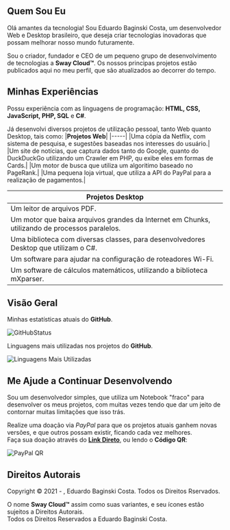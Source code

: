 <!-- INTRODUÇÃO -->
## Quem Sou Eu
Olá amantes da tecnologia! Sou Eduardo Baginski Costa, um desenvolvedor Web e Desktop brasileiro, que deseja criar tecnologias inovadoras que possam melhorar nosso mundo futuramente.  
  
Sou o criador, fundador e CEO de um pequeno grupo de desenvolvimento de tecnologias a **Sway Cloud™**. Os nossos principas projetos estão publicados aqui no meu perfil, que são atualizados ao decorrer do tempo.  
  
<!-- SOBRE MIM -->
## Minhas Experiências
Possu experiência com as linguagens de programação: **HTML, CSS, JavaScript, PHP, SQL** e **C#**.  
  
Já desenvolvi diversos projetos de utilização pessoal, tanto Web quanto Desktop, tais como:
|**Projetos Web**|
|-----|
|Uma cópia da Netflix, com sistema de pesquisa, e sugestões baseadas nos interesses do usuário.|
|Um site de notícias, que captura dados tanto do Google, quanto do DuckDuckGo utilizando um Crawler em PHP, qu exibe eles em formas de Cards.|
|Um motor de busca que utiliza um algoritimo baseado no PageRank.|
|Uma pequena loja virtual, que utiliza a API do PayPal para a realização de pagamentos.|
  
|**Projetos Desktop**|
|-----|
|Um leitor de arquivos PDF.|
|Um motor que baixa arquivos grandes da Internet em Chunks, utilizando de processos paralelos.|
|Uma biblioteca com diversas classes, para desenvolvedores Desktop que utilizam o C#.|
|Um software para ajudar na configuração de roteadores Wi-Fi.|
|Um software de cálculos matemáticos, utilizando a biblioteca mXparser.|

<!-- VISÃO GERAL -->
## Visão Geral
Minhas estatísticas atuais do **GitHub**.  
  
![GitHubStatus](https://github-readme-stats.anuraghazra1.vercel.app/api?username=EduardoBaginskiCosta&show_icons=true&line_height=27&include_all_commits=true")
  
Linguagens mais utilizadas nos projetos do **GitHub**.  

![Linguagens Mais Utilizadas](https://github-readme-stats.vercel.app/api/top-langs/?username=EduardoBaginskiCosta&layout=compact)

<!-- AJUDA -->
## Me Ajude a Continuar Desenvolvendo
Sou um desenvolvedor simples, que utiliza um Notebook "fraco" para desenvolver os meus projetos, com muitas vezes tendo que dar um jeito de contornar muitas limitações que isso trás.  
  
Realize uma doação via _PayPal_ para que os projetos atuais ganhem novas versões, e que outros possam existir, ficando cada vez melhores.  
Faça sua doação através do **[Link Direto](https://www.paypal.com/donate?hosted_button_id=U2APG4E9VU8US)**, ou lendo o **Código QR**:  

![PayPal QR](https://github.com/EduardoBaginskiCosta/Falcon-Engine/raw/main/PayPal_QR.png)

<!-- DIREITOS AUTORAIS -->
## Direitos Autorais
Copyright © 2021 - , Eduardo Baginski Costa. Todos os Direitos Rservados.  
  
O nome **Sway Cloud™** assim como suas variantes, e seu ícones estão sujeitos a Direitos Autorais.  
Todos os Direitos Reservados a Eduardo Baginski Costa.
